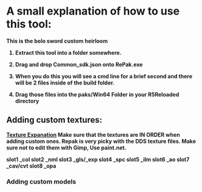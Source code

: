 # A small explanation of how to use this tool:
<b>
This is the bolo sword custom heirloom <b>
 
1. Extract this tool into a folder somewhere. <b>

2. Drag and drop Common_sdk.json onto RePak.exe <b>
  
3. When you do this you will see a cmd line for a brief second and there will be 2 files inside of the build folder. <b>
  
4. Drag those files into the paks/Win64 Folder in your R5Reloaded directory <b>
  
## Adding custom textures:

[Texture Expanation](https://github.com/MCLOLSMAN/common_sdk.rpak/blob/main/Texture%2C%20material%20info.txt)
Make sure that the textures are IN ORDER when adding custom ones. <b>
  Repak is very picky with the DDS texture files. Make sure not to edit them with Gimp, Use paint.net. <b>
  

slot1 _col <b>
slot2 _nml <b>
slot3 _gls/_exp <b>
slot4 _spc <b>
slot5 _ilm <b>
slot6 _ao <b>
slot7 _cav/cvt <b>
slot8 _opa <b>

### Adding custom models
